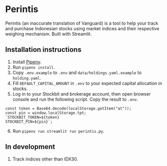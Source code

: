# Perintis

Perintis (an inaccurate translation of Vanguard) is a tool to help your track and purchase Indonesian stocks using market indices and their respective weighing mechanism. Built with Streamlit.

## Installation instructions

1. Install [Pipenv](https://pypi.org/project/pipenv/).
2. Run `pipenv install`.
3. Copy `.env.example` to `.env` and `data/holdings.yaml.example` to `holding.yaml`.
4. Fill `DEFAULT_CAPITAL_AMOUNT` in `.env` to your expected capital allocation in stocks.
5. Log in to your Stockbit and brokerage account, then open browser console and run the following script. Copy the result to `.env`.

```
const token = Base64.decode(localStorage.getItem("at"));
const pin = window.localStorage.tpt;
`STOCKBIT_TOKEN=${token}
STOCKBIT_PIN=${pin}`;
```

6. Run `pipenv run streamlit run perintis.py`.

## In development

1. Track indices other than IDX30.
